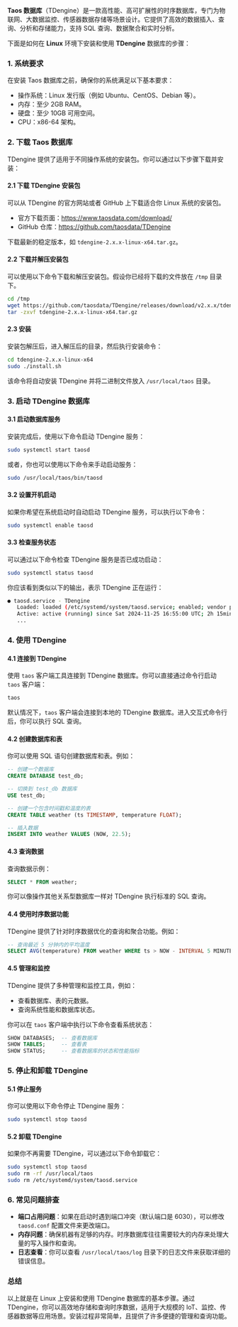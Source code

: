 **Taos 数据库**（TDengine）是一款高性能、高可扩展性的时序数据库，专门为物联网、大数据监控、传感器数据存储等场景设计。它提供了高效的数据插入、查询、分析和存储能力，支持 SQL 查询、数据聚合和实时分析。

下面是如何在 **Linux** 环境下安装和使用 **TDengine** 数据库的步骤：

### 1. **系统要求**

在安装 Taos 数据库之前，确保你的系统满足以下基本要求：

- 操作系统：Linux 发行版（例如 Ubuntu、CentOS、Debian 等）。
- 内存：至少 2GB RAM。
- 硬盘：至少 10GB 可用空间。
- CPU：x86-64 架构。

### 2. **下载 Taos 数据库**

TDengine 提供了适用于不同操作系统的安装包。你可以通过以下步骤下载并安装：

#### **2.1 下载 TDengine 安装包**

可以从 TDengine 的官方网站或者 GitHub 上下载适合你 Linux 系统的安装包。

- 官方下载页面：https://www.taosdata.com/download/
- GitHub 仓库：https://github.com/taosdata/TDengine

下载最新的稳定版本，如 `tdengine-2.x.x-linux-x64.tar.gz`。

#### **2.2 下载并解压安装包**

可以使用以下命令下载和解压安装包。假设你已经将下载的文件放在 `/tmp` 目录下。

```bash
cd /tmp
wget https://github.com/taosdata/TDengine/releases/download/v2.x.x/tdengine-2.x.x-linux-x64.tar.gz
tar -zxvf tdengine-2.x.x-linux-x64.tar.gz
```

#### **2.3 安装**

安装包解压后，进入解压后的目录，然后执行安装命令：

```bash
cd tdengine-2.x.x-linux-x64
sudo ./install.sh
```

该命令将自动安装 TDengine 并将二进制文件放入 `/usr/local/taos` 目录。

### 3. **启动 TDengine 数据库**

#### **3.1 启动数据库服务**

安装完成后，使用以下命令启动 TDengine 服务：

```bash
sudo systemctl start taosd
```

或者，你也可以使用以下命令来手动启动服务：

```bash
sudo /usr/local/taos/bin/taosd
```

#### **3.2 设置开机启动**

如果你希望在系统启动时自动启动 TDengine 服务，可以执行以下命令：

```bash
sudo systemctl enable taosd
```

#### **3.3 检查服务状态**

可以通过以下命令检查 TDengine 服务是否已成功启动：

```bash
sudo systemctl status taosd
```

你应该看到类似以下的输出，表示 TDengine 正在运行：

```bash
● taosd.service - TDengine
   Loaded: loaded (/etc/systemd/system/taosd.service; enabled; vendor preset: enabled)
   Active: active (running) since Sat 2024-11-25 16:55:00 UTC; 2h 15min ago
   ...
```

### 4. **使用 TDengine**

#### **4.1 连接到 TDengine**

使用 `taos` 客户端工具连接到 TDengine 数据库。你可以直接通过命令行启动 `taos` 客户端：

```bash
taos
```

默认情况下，`taos` 客户端会连接到本地的 TDengine 数据库。进入交互式命令行后，你可以执行 SQL 查询。

#### **4.2 创建数据库和表**

你可以使用 SQL 语句创建数据库和表。例如：

```sql
-- 创建一个数据库
CREATE DATABASE test_db;

-- 切换到 test_db 数据库
USE test_db;

-- 创建一个包含时间戳和温度的表
CREATE TABLE weather (ts TIMESTAMP, temperature FLOAT);

-- 插入数据
INSERT INTO weather VALUES (NOW, 22.5);
```

#### **4.3 查询数据**

查询数据示例：

```sql
SELECT * FROM weather;
```

你可以像操作其他关系型数据库一样对 TDengine 执行标准的 SQL 查询。

#### **4.4 使用时序数据功能**

TDengine 提供了针对时序数据优化的查询和聚合功能。例如：

```sql
-- 查询最近 5 分钟内的平均温度
SELECT AVG(temperature) FROM weather WHERE ts > NOW - INTERVAL 5 MINUTES;
```

#### **4.5 管理和监控**

TDengine 提供了多种管理和监控工具，例如：

- 查看数据库、表的元数据。
- 查询系统性能和数据库状态。

你可以在 `taos` 客户端中执行以下命令查看系统状态：

```sql
SHOW DATABASES;  -- 查看数据库
SHOW TABLES;     -- 查看表
SHOW STATUS;     -- 查看数据库的状态和性能指标
```

### 5. **停止和卸载 TDengine**

#### **5.1 停止服务**

你可以使用以下命令停止 TDengine 服务：

```bash
sudo systemctl stop taosd
```

#### **5.2 卸载 TDengine**

如果你不再需要 TDengine，可以通过以下命令卸载它：

```bash
sudo systemctl stop taosd
sudo rm -rf /usr/local/taos
sudo rm /etc/systemd/system/taosd.service
```

### 6. **常见问题排查**

- **端口占用问题**：如果在启动时遇到端口冲突（默认端口是 6030），可以修改 `taosd.conf` 配置文件来更改端口。
- **内存问题**：确保机器有足够的内存。时序数据库往往需要较大的内存来处理大量的写入操作和查询。
- **日志查看**：你可以查看 `/usr/local/taos/log` 目录下的日志文件来获取详细的错误信息。

### 总结

以上就是在 Linux 上安装和使用 TDengine 数据库的基本步骤。通过 TDengine，你可以高效地存储和查询时序数据，适用于大规模的 IoT、监控、传感器数据等应用场景。安装过程非常简单，且提供了许多便捷的管理和查询功能。